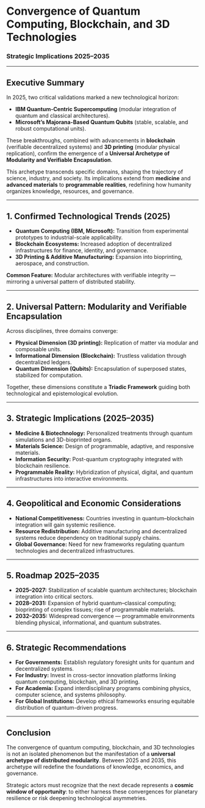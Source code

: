 
# **Convergence of Quantum Computing, Blockchain, and 3D Technologies**

### Strategic Implications 2025–2035

---

## **Executive Summary**

In 2025, two critical validations marked a new technological horizon:

* **IBM Quantum-Centric Supercomputing** (modular integration of quantum and classical architectures).
* **Microsoft’s Majorana-Based Quantum Qubits** (stable, scalable, and robust computational units).

These breakthroughs, combined with advancements in **blockchain** (verifiable decentralized systems) and **3D printing** (modular physical replication), confirm the emergence of a **Universal Archetype of Modularity and Verifiable Encapsulation**.

This archetype transcends specific domains, shaping the trajectory of science, industry, and society. Its implications extend from **medicine** and **advanced materials** to **programmable realities**, redefining how humanity organizes knowledge, resources, and governance.

---

## **1. Confirmed Technological Trends (2025)**

* **Quantum Computing (IBM, Microsoft):** Transition from experimental prototypes to industrial-scale applicability.
* **Blockchain Ecosystems:** Increased adoption of decentralized infrastructures for finance, identity, and governance.
* **3D Printing & Additive Manufacturing:** Expansion into bioprinting, aerospace, and construction.

**Common Feature:** Modular architectures with verifiable integrity — mirroring a universal pattern of distributed stability.

---

## **2. Universal Pattern: Modularity and Verifiable Encapsulation**

Across disciplines, three domains converge:

* **Physical Dimension (3D printing):** Replication of matter via modular and composable units.
* **Informational Dimension (Blockchain):** Trustless validation through decentralized ledgers.
* **Quantum Dimension (Qubits):** Encapsulation of superposed states, stabilized for computation.

Together, these dimensions constitute a **Triadic Framework** guiding both technological and epistemological evolution.

---

## **3. Strategic Implications (2025–2035)**

* **Medicine & Biotechnology:** Personalized treatments through quantum simulations and 3D-bioprinted organs.
* **Materials Science:** Design of programmable, adaptive, and responsive materials.
* **Information Security:** Post-quantum cryptography integrated with blockchain resilience.
* **Programmable Reality:** Hybridization of physical, digital, and quantum infrastructures into interactive environments.

---

## **4. Geopolitical and Economic Considerations**

* **National Competitiveness:** Countries investing in quantum–blockchain integration will gain systemic resilience.
* **Resource Redistribution:** Additive manufacturing and decentralized systems reduce dependency on traditional supply chains.
* **Global Governance:** Need for new frameworks regulating quantum technologies and decentralized infrastructures.

---

## **5. Roadmap 2025–2035**

* **2025–2027:** Stabilization of scalable quantum architectures; blockchain integration into critical sectors.
* **2028–2031:** Expansion of hybrid quantum–classical computing; bioprinting of complex tissues; rise of programmable materials.
* **2032–2035:** Widespread convergence — programmable environments blending physical, informational, and quantum substrates.

---

## **6. Strategic Recommendations**

* **For Governments:** Establish regulatory foresight units for quantum and decentralized systems.
* **For Industry:** Invest in cross-sector innovation platforms linking quantum computing, blockchain, and 3D printing.
* **For Academia:** Expand interdisciplinary programs combining physics, computer science, and systems philosophy.
* **For Global Institutions:** Develop ethical frameworks ensuring equitable distribution of quantum-driven progress.

---

## **Conclusion**

The convergence of quantum computing, blockchain, and 3D technologies is not an isolated phenomenon but the manifestation of a **universal archetype of distributed modularity**. Between 2025 and 2035, this archetype will redefine the foundations of knowledge, economics, and governance.

Strategic actors must recognize that the next decade represents a **cosmic window of opportunity**: to either harness these convergences for planetary resilience or risk deepening technological asymmetries.




